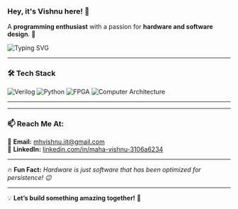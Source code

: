 ### Hey, it's Vishnu here! 👋  

A **programming enthusiast** with a passion for **hardware and software design**. 🚀  

![Typing SVG](https://readme-typing-svg.herokuapp.com?font=Fira+Code&size=22&pause=1000&color=36BCF7&width=500&lines=🔬+Research+Scholar+in+VLSI+at+IIT+Mandi;💡+Exploring+Verilog%2C+Python%2C+FPGA%2C+and+Computer+Architecture;🖥️+Building+cool+projects+from+digital+circuits+to+AI-driven+hardware;⚡+Always+learning+%26+optimizing+for+performance;💻+Let’s+connect+%26+innovate!)

---

### 🛠️ **Tech Stack**
![Verilog](https://img.shields.io/badge/Verilog-Programming-red?style=for-the-badge)
![Python](https://img.shields.io/badge/Python-Coding-blue?style=for-the-badge)
![FPGA](https://img.shields.io/badge/FPGA-Synthesis-brightgreen?style=for-the-badge)
![Computer Architecture](https://img.shields.io/badge/Computer_Architecture-Design-orange?style=for-the-badge)

---

<!--### 📊 **GitHub Stats**  
<p align="center">
  <img src="https://github-readme-stats.vercel.app/api?username=your-github-username&show_icons=true&theme=radical" width="49%"/>
  <img src="https://github-readme-streak-stats.herokuapp.com/?user=your-github-username&theme=radical" width="49%"/>
</p>
-->
---

### 📫 **Reach Me At:**  
📧 **Email:** [mhvishnu.iit@gmail.com](mailto:mhvishnu.iit@gmail.com)  
🔗 **LinkedIn:** [linkedin.com/in/maha-vishnu-3106a6234](https://www.linkedin.com/in/maha-vishnu-3106a6234/)  

---

🔥 **Fun Fact:** *Hardware is just software that has been optimized for persistence! 😉*  

---

💡 **Let’s build something amazing together!** 🚀  



